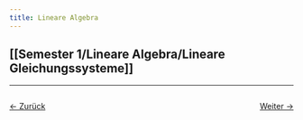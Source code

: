 ```yaml
---
title: Lineare Algebra
---
```


## [[Semester 1/Lineare Algebra/Lineare Gleichungssysteme]]

<hr>

<div style="display: flex; justify-content: space-between;">

  <a href="Semester 1">← Zurück</a>

  <a href="Semester 1/Lineare Algebra/Lineare Gleichungssysteme">Weiter →</a>

</div>